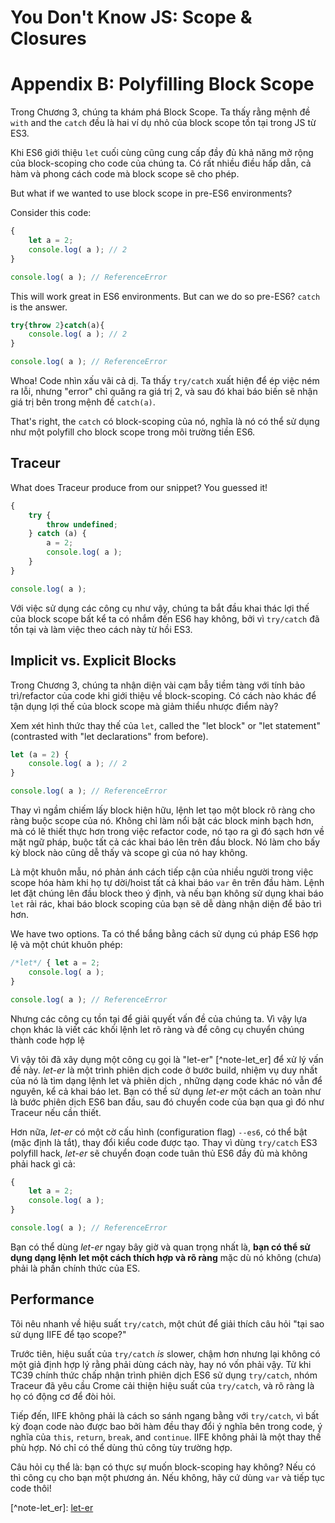 # You Don't Know JS: Scope & Closures
# Appendix B: Polyfilling Block Scope

Trong Chương 3, chúng ta khám phá Block Scope. Ta thấy rằng mệnh đề `with` and the `catch` đều là hai ví dụ nhỏ của block scope tồn tại trong JS từ ES3.

Khi ES6 giới thiệu `let` cuối cùng cũng cung cấp đầy đủ khả năng mở rộng của block-scoping cho code của chúng ta. Có rất nhiều điều hấp dẫn, cả hàm và phong cách code mà block scope sẽ cho phép.

But what if we wanted to use block scope in pre-ES6 environments?

Consider this code:

```js
{
	let a = 2;
	console.log( a ); // 2
}

console.log( a ); // ReferenceError
```

This will work great in ES6 environments. But can we do so pre-ES6? `catch` is the answer.

```js
try{throw 2}catch(a){
	console.log( a ); // 2
}

console.log( a ); // ReferenceError
```

Whoa! Code nhìn xấu vãi cả dị. Ta thấy `try/catch` xuất hiện để ép việc ném ra lỗi, nhưng "error" chỉ quăng ra giá trị 2​, và sau đó khai báo biến sẽ nhận giá trị bên trong mệnh đề `catch(a)`.

That's right, the `catch` có block-scoping của nó, nghĩa là nó có thể sử dụng như một polyfill cho block scope trong môi trường tiền ES6.

## Traceur

What does Traceur produce from our snippet? You guessed it!

```js
{
	try {
		throw undefined;
	} catch (a) {
		a = 2;
		console.log( a );
	}
}

console.log( a );
```

Với việc sử dụng các công cụ như vậy, chúng ta bắt đầu khai thác lợi thế của block scope bất kể ta có nhắm đến ES6 hay không, bởi vì `try/catch` đã tồn tại và làm việc theo cách này từ hồi ES3.

## Implicit vs. Explicit Blocks

Trong Chương 3, chúng ta nhận diện vài cạm bẫy tiềm tàng với tính bảo trì/refactor của code khi giới thiệu về block-scoping. Có cách nào khác để tận dụng lợi thế của block scope mà giảm thiểu nhược điểm này?

Xem xét hình thức thay thế của `let`, called the "let block" or "let statement" (contrasted with "let declarations" from before).

```js
let (a = 2) {
	console.log( a ); // 2
}

console.log( a ); // ReferenceError
```

Thay vì ngầm chiếm lấy block hiện hữu, lệnh let tạo một block rõ ràng cho ràng buộc scope của nó. Không chỉ làm nổi bật các block minh bạch hơn, mà có lẽ thiết thực hơn trong việc refactor code, nó tạo ra gì đó sạch hơn về mặt ngữ pháp, buộc tất cả các khai báo lên trên đầu block. Nó làm cho bấy kỳ block nào cũng dễ thấy và scope gì của nó hay không.

Là một khuôn mẫu, nó phản ánh cách tiếp cận của nhiều người trong việc scope hóa hàm khi họ tự dời/hoist tất cả khai báo `var` ên trên đầu hàm. Lệnh let đặt chúng lên đầu block theo ý định, và nếu bạn không sử dụng khai báo `let` rải rác, khai báo block scoping của bạn sẽ dễ dàng nhận diện để bảo trì hơn.

We have two options. Ta có thể bắng bằng cách sử dụng cú pháp ES6 hợp lệ và một chút khuôn phép:

```js
/*let*/ { let a = 2;
	console.log( a );
}

console.log( a ); // ReferenceError
```

Nhưng các công cụ tồn tại để giải quyết vấn đề của chúng ta. Vì vậy lựa chọn khác là viết các khối lệnh let rõ ràng và để công cụ chuyển chúng thành code hợp lệ

Vì vậy tôi đã xây dụng một công cụ gọi là "let-er" [^note-let_er] để xử lý vấn đề này. ​*let-er*​ là một trình phiên dịch code ở bước build, nhiệm vụ duy nhất của nó là tìm dạng lệnh let và phiên dịch , những dạng code khác nó vẫn để nguyên, kể cả khai báo let. Bạn có thể sử dụng *let-er*​ một cách an toàn như là bước phiên dịch ES6 ban đầu, sau đó chuyển code của bạn qua gì đó như Traceur nếu cần thiết.

Hơn nữa, *let-er* có một cờ cấu hình (configuration flag) `--es6`, có thể bật (mặc định là tắt), thay đổi kiểu code được tạo. Thay vì dùng `try/catch` ES3 polyfill hack, *let-er* sẽ chuyển đoạn code tuân thủ ES6 đầy đủ mà không phải hack gì cả:

```js
{
	let a = 2;
	console.log( a );
}

console.log( a ); // ReferenceError
```

Bạn có thể dùng *let-er*​ ngay bây giờ và quan trọng nhất là, **bạn có thể sử dụng dạng lệnh let một cách thích hợp và rõ ràng**​ mặc dù nó không (chưa) phải là phần chính thức của ES.

## Performance

Tôi nêu nhanh về hiệu suất `try/catch`, một chút để giải thích câu hỏi "tại sao sử dụng IIFE để tạo scope?"

Trước tiên, hiệu suất của `try/catch` *is* slower, chậm hơn nhưng lại không có một giả định hợp lý rằng phải dùng cách này, hay nó vốn phải vậy. Từ khi TC39 chính thức chấp nhận trình phiên dịch ES6 sử dụng `try/catch`, nhóm Traceur đã yêu cầu Crome cải thiện hiệu suất của `try/catch`, và rõ ràng là họ có động cơ để đòi hỏi.

Tiếp đến, IIFE không phải là cách so sánh ngang bằng với `try/catch`, vì bất kỳ đoạn code nào được bao bởi hàm đều thay đổi ý nghĩa bên trong code, ý nghĩa của `this`, `return`, `break`, and `continue`. IIFE không phải là một thay thế phù hợp. Nó chỉ có thể dùng thủ công tùy trường hợp.

Câu hỏi cụ thể là: bạn có thực sự muốn block-scoping hay không? Nếu có thì công cụ cho bạn một phương án. Nếu không, hãy cứ dùng `var` và tiếp tục code thôi!

[^note-traceur]: [Google Traceur](http://traceur-compiler.googlecode.com/git/demo/repl.html)

[^note-let_er]\: [let-er](https://github.com/getify/let-er)
